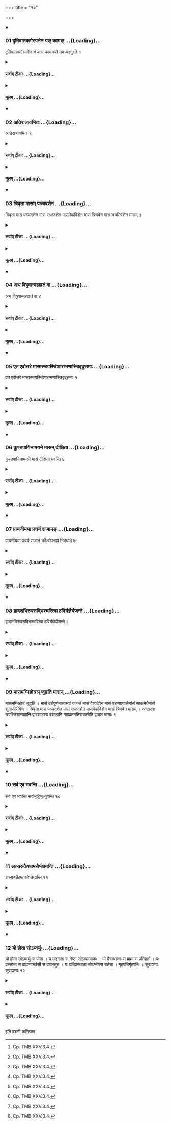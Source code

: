 +++
title = "१०"

+++

<div class="js_include" includetitle="true" newlevelforh1="3" unfilled url="/vedAH_yajuH/taittirIyam/sUtram/ApastambaH/shrautam/vishvAsa-prastutiH/23/10/01_dRtivAtavatorayanena_ya~N_kAma~N.md">
<details open><summary><h3>01 दृतिवातवतोरयनेन यङ् कामङ् ...{Loading}...</h3></summary>

दृतिवातवतोरयनेन यं कामं कामयन्ते तमभ्यश्नुवते १
</details>
</div>
<div class="js_include collapsed" newlevelforh1="4" title="सर्वाष् टीकाः" unfilled url="/vedAH_yajuH/taittirIyam/sUtram/ApastambaH/shrautam/sarvASh_TIkAH/23/10/01_dRtivAtavatorayanena_ya~N_kAma~N.md">
<details><summary><h4>सर्वाष् टीकाः ...{Loading}...</h4></summary>
<details><summary>थिते</summary>

1. (The performers) obtain whatever thing they desire by means of (the performance of) the Dr̥ṭivātavator ayanam (sacrificial session).[^1]  

[^1]: Cp. TMB XXV.3.4. 
</details>
</details>
</div>
<div class="js_include collapsed" newlevelforh1="4" title="मूलम्" unfilled url="/vedAH_yajuH/taittirIyam/sUtram/ApastambaH/shrautam/mUlam/23/10/01_dRtivAtavatorayanena_ya~N_kAma~N.md">
<details><summary><h4>मूलम् ...{Loading}...</h4></summary>

दृतिवातवतोरयनेन यं कामं कामयन्ते तमभ्यश्नुवते १
</details>
</div>
<div class="js_include" includetitle="true" newlevelforh1="3" unfilled url="/vedAH_yajuH/taittirIyam/sUtram/ApastambaH/shrautam/vishvAsa-prastutiH/23/10/02_atirAtrAvabhitaH.md">
<details open><summary><h3>02 अतिरात्रावभितः ...{Loading}...</h3></summary>

अतिरात्रावभितः २
</details>
</div>
<div class="js_include collapsed" newlevelforh1="4" title="सर्वाष् टीकाः" unfilled url="/vedAH_yajuH/taittirIyam/sUtram/ApastambaH/shrautam/sarvASh_TIkAH/23/10/02_atirAtrAvabhitaH.md">
<details><summary><h4>सर्वाष् टीकाः ...{Loading}...</h4></summary>
<details><summary>थिते</summary>

3. They perform every day with nine-versed-stoma for a month; fifteen-versed-stoma for the next month, seventeen versed stoma for the next month, twenty-one-versed-stoma for the next month; twenty-seven-versed-stoma for the next month; thirty-three-versed-stoma for the next month. 
</details>
</details>
</div>
<div class="js_include collapsed" newlevelforh1="4" title="मूलम्" unfilled url="/vedAH_yajuH/taittirIyam/sUtram/ApastambaH/shrautam/mUlam/23/10/02_atirAtrAvabhitaH.md">
<details><summary><h4>मूलम् ...{Loading}...</h4></summary>

अतिरात्रावभितः २
</details>
</div>
<div class="js_include" includetitle="true" newlevelforh1="3" unfilled url="/vedAH_yajuH/taittirIyam/sUtram/ApastambaH/shrautam/vishvAsa-prastutiH/23/10/03_trivRtA_mAsam_panchadashena.md">
<details open><summary><h3>03 त्रिवृता मासम् पञ्चदशेन ...{Loading}...</h3></summary>

त्रिवृता मासं पञ्चदशेन मासं सप्तदशेन मासमेकविंशेन मासं त्रिणवेन मासं त्रयस्त्रिंशेन मासम् ३
</details>
</div>
<div class="js_include collapsed" newlevelforh1="4" title="सर्वाष् टीकाः" unfilled url="/vedAH_yajuH/taittirIyam/sUtram/ApastambaH/shrautam/sarvASh_TIkAH/23/10/03_trivRtA_mAsam_panchadashena.md">
<details><summary><h4>सर्वाष् टीकाः ...{Loading}...</h4></summary>
<details><summary>थिते</summary>

2. There are Atirātras on both the sides.[^1]  

[^1]: Cf. XXIII.1.3. 
</details>
</details>
</div>
<div class="js_include collapsed" newlevelforh1="4" title="मूलम्" unfilled url="/vedAH_yajuH/taittirIyam/sUtram/ApastambaH/shrautam/mUlam/23/10/03_trivRtA_mAsam_panchadashena.md">
<details><summary><h4>मूलम् ...{Loading}...</h4></summary>

त्रिवृता मासं पञ्चदशेन मासं सप्तदशेन मासमेकविंशेन मासं त्रिणवेन मासं त्रयस्त्रिंशेन मासम् ३
</details>
</div>
<div class="js_include" includetitle="true" newlevelforh1="3" unfilled url="/vedAH_yajuH/taittirIyam/sUtram/ApastambaH/shrautam/vishvAsa-prastutiH/23/10/04_atha_viShuvAnmahAvrataM_vA.md">
<details open><summary><h3>04 अथ विषुवान्महाव्रतं वा ...{Loading}...</h3></summary>

अथ विषुवान्महाव्रतं वा ४
</details>
</div>
<div class="js_include collapsed" newlevelforh1="4" title="सर्वाष् टीकाः" unfilled url="/vedAH_yajuH/taittirIyam/sUtram/ApastambaH/shrautam/sarvASh_TIkAH/23/10/04_atha_viShuvAnmahAvrataM_vA.md">
<details><summary><h4>सर्वाष् टीकाः ...{Loading}...</h4></summary>
<details><summary>थिते</summary>

4. Then the Viṣuvat or the Mahāvrata day (is to be performed). 
</details>
</details>
</div>
<div class="js_include collapsed" newlevelforh1="4" title="मूलम्" unfilled url="/vedAH_yajuH/taittirIyam/sUtram/ApastambaH/shrautam/mUlam/23/10/04_atha_viShuvAnmahAvrataM_vA.md">
<details><summary><h4>मूलम् ...{Loading}...</h4></summary>

अथ विषुवान्महाव्रतं वा ४
</details>
</div>
<div class="js_include" includetitle="true" newlevelforh1="3" unfilled url="/vedAH_yajuH/taittirIyam/sUtram/ApastambaH/shrautam/vishvAsa-prastutiH/23/10/05_eta_evottare_mAsAstrayastriMshArambhaNAstrivRduttamAH.md">
<details open><summary><h3>05 एत एवोत्तरे मासास्त्रयस्त्रिंशारम्भणास्त्रिवृदुत्तमाः ...{Loading}...</h3></summary>

एत एवोत्तरे मासास्त्रयस्त्रिंशारम्भणास्त्रिवृदुत्तमाः ५
</details>
</div>
<div class="js_include collapsed" newlevelforh1="4" title="सर्वाष् टीकाः" unfilled url="/vedAH_yajuH/taittirIyam/sUtram/ApastambaH/shrautam/sarvASh_TIkAH/23/10/05_eta_evottare_mAsAstrayastriMshArambhaNAstrivRduttamAH.md">
<details><summary><h4>सर्वाष् टीकाः ...{Loading}...</h4></summary>
<details><summary>थिते</summary>

5. The same months[^1] beginning with the (month on the days) in which thirty-three-versed-stoma (is used) and ending with (the month on the day in which) nine versed-stoma is used.[^1]  

[^1]: The order of the months mentioned in the Sūtra 3 above should be reversed. For all these deails, cp. TMB XXV.3.1ff.</details>
</details>
</div>
<div class="js_include collapsed" newlevelforh1="4" title="मूलम्" unfilled url="/vedAH_yajuH/taittirIyam/sUtram/ApastambaH/shrautam/mUlam/23/10/05_eta_evottare_mAsAstrayastriMshArambhaNAstrivRduttamAH.md">
<details><summary><h4>मूलम् ...{Loading}...</h4></summary>

एत एवोत्तरे मासास्त्रयस्त्रिंशारम्भणास्त्रिवृदुत्तमाः ५
</details>
</div>
<div class="js_include" includetitle="true" newlevelforh1="3" unfilled url="/vedAH_yajuH/taittirIyam/sUtram/ApastambaH/shrautam/vishvAsa-prastutiH/23/10/06_kuNDapAyinAmayane_mAsan_dIxitA.md">
<details open><summary><h3>06 कुण्डपायिनामयने मासन् दीक्षिता ...{Loading}...</h3></summary>

कुण्डपायिनामयने मासं दीक्षिता भवन्ति ६
</details>
</div>
<div class="js_include collapsed" newlevelforh1="4" title="सर्वाष् टीकाः" unfilled url="/vedAH_yajuH/taittirIyam/sUtram/ApastambaH/shrautam/sarvASh_TIkAH/23/10/06_kuNDapAyinAmayane_mAsan_dIxitA.md">
<details><summary><h4>सर्वाष् टीकाः ...{Loading}...</h4></summary>
<details><summary>थिते</summary>

6. In the (sacrificial session named) Kuṇḍāpāyinām Ayanam (the performers) remain consecrated for one month.  
</details>
</details>
</div>
<div class="js_include collapsed" newlevelforh1="4" title="मूलम्" unfilled url="/vedAH_yajuH/taittirIyam/sUtram/ApastambaH/shrautam/mUlam/23/10/06_kuNDapAyinAmayane_mAsan_dIxitA.md">
<details><summary><h4>मूलम् ...{Loading}...</h4></summary>

कुण्डपायिनामयने मासं दीक्षिता भवन्ति ६
</details>
</div>
<div class="js_include" includetitle="true" newlevelforh1="3" unfilled url="/vedAH_yajuH/taittirIyam/sUtram/ApastambaH/shrautam/vishvAsa-prastutiH/23/10/07_prAyaNIyayA_pracharya_rAjAna~N.md">
<details open><summary><h3>07 प्रायणीयया प्रचर्य राजानङ् ...{Loading}...</h3></summary>

प्रायणीयया प्रचर्य राजानं क्रीत्वोपनह्य निदधति ७
</details>
</div>
<div class="js_include collapsed" newlevelforh1="4" title="सर्वाष् टीकाः" unfilled url="/vedAH_yajuH/taittirIyam/sUtram/ApastambaH/shrautam/sarvASh_TIkAH/23/10/07_prAyaNIyayA_pracharya_rAjAna~N.md">
<details><summary><h4>सर्वाष् टीकाः ...{Loading}...</h4></summary>
<details><summary>थिते</summary>

7. Then having performed the Prāyaṇīyā-offering, having purchased the king Soma, having tied it, they keep (i.e. preserve) it.  
</details>
</details>
</div>
<div class="js_include collapsed" newlevelforh1="4" title="मूलम्" unfilled url="/vedAH_yajuH/taittirIyam/sUtram/ApastambaH/shrautam/mUlam/23/10/07_prAyaNIyayA_pracharya_rAjAna~N.md">
<details><summary><h4>मूलम् ...{Loading}...</h4></summary>

प्रायणीयया प्रचर्य राजानं क्रीत्वोपनह्य निदधति ७
</details>
</div>
<div class="js_include" includetitle="true" newlevelforh1="3" unfilled url="/vedAH_yajuH/taittirIyam/sUtram/ApastambaH/shrautam/vishvAsa-prastutiH/23/10/08_dvAdashabhirupasadbhishcharitvA_haviryajnairyajante.md">
<details open><summary><h3>08 द्वादशभिरुपसद्भिश्चरित्वा हविर्यज्ञैर्यजन्ते ...{Loading}...</h3></summary>

द्वादशभिरुपसद्भिश्चरित्वा हविर्यज्ञैर्यजन्ते ८
</details>
</div>
<div class="js_include collapsed" newlevelforh1="4" title="सर्वाष् टीकाः" unfilled url="/vedAH_yajuH/taittirIyam/sUtram/ApastambaH/shrautam/sarvASh_TIkAH/23/10/08_dvAdashabhirupasadbhishcharitvA_haviryajnairyajante.md">
<details><summary><h4>सर्वाष् टीकाः ...{Loading}...</h4></summary>
<details><summary>थिते</summary>

8. Having peformed twelve Upasad-days they perform the Haviryajñas in the following manner.  
</details>
</details>
</div>
<div class="js_include collapsed" newlevelforh1="4" title="मूलम्" unfilled url="/vedAH_yajuH/taittirIyam/sUtram/ApastambaH/shrautam/mUlam/23/10/08_dvAdashabhirupasadbhishcharitvA_haviryajnairyajante.md">
<details><summary><h4>मूलम् ...{Loading}...</h4></summary>

द्वादशभिरुपसद्भिश्चरित्वा हविर्यज्ञैर्यजन्ते ८
</details>
</div>
<div class="js_include" includetitle="true" newlevelforh1="3" unfilled url="/vedAH_yajuH/taittirIyam/sUtram/ApastambaH/shrautam/vishvAsa-prastutiH/23/10/09_mAsamagnihotra~n_juhvati_mAsan.md">
<details open><summary><h3>09 मासमग्निहोत्रञ् जुह्वति मासन् ...{Loading}...</h3></summary>

मासमग्निहोत्रं जुह्वति । मासं दर्शपूर्णमासाभ्यां यजन्ते मासं वैश्वदेवेन मासं वरुणप्रघासैर्मासं साकमेधैर्मासं शुनासीरीयेण । त्रिवृता मासं पञ्चदशेन मासं सप्तदशेन मासमेकविंशेन मासं त्रिणवेन मासम् । अष्टादश त्रयस्त्रिंशान्यहानि द्वादशाहस्य दशाहानि महाव्रतमतिरात्रश्चेति द्वादश मासाः ९
</details>
</div>
<div class="js_include collapsed" newlevelforh1="4" title="सर्वाष् टीकाः" unfilled url="/vedAH_yajuH/taittirIyam/sUtram/ApastambaH/shrautam/sarvASh_TIkAH/23/10/09_mAsamagnihotra~n_juhvati_mAsan.md">
<details><summary><h4>सर्वाष् टीकाः ...{Loading}...</h4></summary>
<details><summary>थिते</summary>

9. They perform Agnihotra for one month; New and Full moon sacrifices for one month, Vaiśvadeva for one month, Varuṇapraghāsas for one month; Śākamedhas of one month. Sunāsīrya for one month. (Then follows the Soma-sacrificial sesssion proper). They perform every day with nine-versed stoma for one month; then with fifteen-versed-stoma for one month; seventeen-versed-stoma for one month; twenty-one versed-stoma for one month; twenety-seven-versed-stoma for one month; in the twelfth month there should be eighteen days with thirty-three-versed-stoma; then days of the Dvādaśāha, Mahāvrata and Atirātra. In this way there should be the twelve months.[^1]  

[^1]: Cf. TMB XXV.4.1. 
</details>
</details>
</div>
<div class="js_include collapsed" newlevelforh1="4" title="मूलम्" unfilled url="/vedAH_yajuH/taittirIyam/sUtram/ApastambaH/shrautam/mUlam/23/10/09_mAsamagnihotra~n_juhvati_mAsan.md">
<details><summary><h4>मूलम् ...{Loading}...</h4></summary>

मासमग्निहोत्रं जुह्वति । मासं दर्शपूर्णमासाभ्यां यजन्ते मासं वैश्वदेवेन मासं वरुणप्रघासैर्मासं साकमेधैर्मासं शुनासीरीयेण । त्रिवृता मासं पञ्चदशेन मासं सप्तदशेन मासमेकविंशेन मासं त्रिणवेन मासम् । अष्टादश त्रयस्त्रिंशान्यहानि द्वादशाहस्य दशाहानि महाव्रतमतिरात्रश्चेति द्वादश मासाः ९
</details>
</div>
<div class="js_include" includetitle="true" newlevelforh1="3" unfilled url="/vedAH_yajuH/taittirIyam/sUtram/ApastambaH/shrautam/vishvAsa-prastutiH/23/10/10_sarva_eva_bhavanti.md">
<details open><summary><h3>10 सर्व एव भवन्ति ...{Loading}...</h3></summary>

सर्व एव भवन्ति सर्वामृद्धिमृध्नुवन्ति १०
</details>
</div>
<div class="js_include collapsed" newlevelforh1="4" title="सर्वाष् टीकाः" unfilled url="/vedAH_yajuH/taittirIyam/sUtram/ApastambaH/shrautam/sarvASh_TIkAH/23/10/10_sarva_eva_bhavanti.md">
<details><summary><h4>सर्वाष् टीकाः ...{Loading}...</h4></summary>
<details><summary>थिते</summary>

10. (The performers) become all; they prosper all (the prosperity).[^1]  

[^1]: Cf. TMB XXV.4.3. 
</details>
</details>
</div>
<div class="js_include collapsed" newlevelforh1="4" title="मूलम्" unfilled url="/vedAH_yajuH/taittirIyam/sUtram/ApastambaH/shrautam/mUlam/23/10/10_sarva_eva_bhavanti.md">
<details><summary><h4>मूलम् ...{Loading}...</h4></summary>

सर्व एव भवन्ति सर्वामृद्धिमृध्नुवन्ति १०
</details>
</div>
<div class="js_include" includetitle="true" newlevelforh1="3" unfilled url="/vedAH_yajuH/taittirIyam/sUtram/ApastambaH/shrautam/vishvAsa-prastutiH/23/10/11_atsarukaishchamasairbhaxayanti.md">
<details open><summary><h3>11 अत्सरुकैश्चमसैर्भक्षयन्ति ...{Loading}...</h3></summary>

अत्सरुकैश्चमसैर्भक्षयन्ति ११
</details>
</div>
<div class="js_include collapsed" newlevelforh1="4" title="सर्वाष् टीकाः" unfilled url="/vedAH_yajuH/taittirIyam/sUtram/ApastambaH/shrautam/sarvASh_TIkAH/23/10/11_atsarukaishchamasairbhaxayanti.md">
<details><summary><h4>सर्वाष् टीकाः ...{Loading}...</h4></summary>
<details><summary>थिते</summary>

11. The performers consume the Soma-juice with Camasa pots without a handle.[^1]  

[^1]: Cf. TMB XXV.4.4. 
</details>
</details>
</div>
<div class="js_include collapsed" newlevelforh1="4" title="मूलम्" unfilled url="/vedAH_yajuH/taittirIyam/sUtram/ApastambaH/shrautam/mUlam/23/10/11_atsarukaishchamasairbhaxayanti.md">
<details><summary><h4>मूलम् ...{Loading}...</h4></summary>

अत्सरुकैश्चमसैर्भक्षयन्ति ११
</details>
</div>
<div class="js_include" includetitle="true" newlevelforh1="3" unfilled url="/vedAH_yajuH/taittirIyam/sUtram/ApastambaH/shrautam/vishvAsa-prastutiH/23/10/12_yo_hotA_so-dhvaryuH.md">
<details open><summary><h3>12 यो होता सोऽध्वर्युः ...{Loading}...</h3></summary>

यो होता सोऽध्वर्युः स पोता । य उद्गाता स नेष्टा सोऽच्छावाकः । यो मैत्रावरुणः स ब्रह्मा स प्रतिहर्ता । यः प्रस्तोता स ब्राह्मणाच्छंसी स ग्रावस्तुत । यः प्रतिप्रस्थाता सोऽग्नीत्स उन्नेता । गृहपतिर्गृहपतिः । सुब्रह्मण्यः सुब्रह्मण्यः १२
</details>
</div>
<div class="js_include collapsed" newlevelforh1="4" title="सर्वाष् टीकाः" unfilled url="/vedAH_yajuH/taittirIyam/sUtram/ApastambaH/shrautam/sarvASh_TIkAH/23/10/12_yo_hotA_so-dhvaryuH.md">
<details><summary><h4>सर्वाष् टीकाः ...{Loading}...</h4></summary>
<details><summary>थिते</summary>

12. In this sacrificial-session the Hotr̥ is also the Adhvaryu; he is (also) the Potr̥. The Udgātr̥ is (also) the Neṣṭr̥, he is (also) the Acchāvāka. The Maitrāvaruṇa is (also) the Brahman, he is (also) the Pratihartr̥. The Prostotr̥ is (also) the Brāhmaṇā chaṁsin, he is (also) the Grāvastut. The Pratiprasthātr̥ is (also) the Agnīdh, he is (also) the Unnetr̥. The Subrahmaṇya is the same as Subrahmaṇya.[^1]   

[^1]: Cf. TMB XXV.4.5. Thus except Subrahmaṇya each one of the other priests have to carry out the duties of three priests. Thus each one of these must be expert in three Vedas.  
</details>
</details>
</div>
<div class="js_include collapsed" newlevelforh1="4" title="मूलम्" unfilled url="/vedAH_yajuH/taittirIyam/sUtram/ApastambaH/shrautam/mUlam/23/10/12_yo_hotA_so-dhvaryuH.md">
<details><summary><h4>मूलम् ...{Loading}...</h4></summary>

यो होता सोऽध्वर्युः स पोता । य उद्गाता स नेष्टा सोऽच्छावाकः । यो मैत्रावरुणः स ब्रह्मा स प्रतिहर्ता । यः प्रस्तोता स ब्राह्मणाच्छंसी स ग्रावस्तुत । यः प्रतिप्रस्थाता सोऽग्नीत्स उन्नेता । गृहपतिर्गृहपतिः । सुब्रह्मण्यः सुब्रह्मण्यः १२
</details>
</div>





  
इति दशमी कण्डिका 
